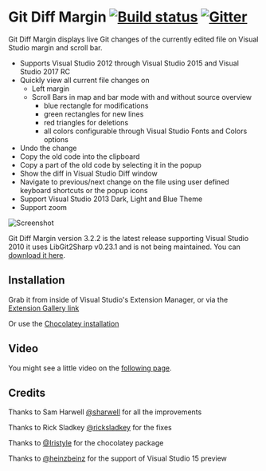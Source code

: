 # Git Diff Margin [![Build status](https://ci.appveyor.com/api/projects/status/n2j1hcqpdel0xj0c/branch/master?svg=true)](https://ci.appveyor.com/project/laurentkempe/gitdiffmargin/branch/master) [![Gitter](https://img.shields.io/gitter/room/inferred/freebuilder.svg?style=flat-square)](https://gitter.im/GitDiffMargin/Lobby)


Git Diff Margin displays live Git changes of the currently edited file on Visual Studio margin and scroll bar.

* Supports Visual Studio 2012 through Visual Studio 2015 and Visual Studio 2017 RC
* Quickly view all current file changes on
    * Left margin
    * Scroll Bars in map and bar mode with and without source overview
        * blue rectangle for modifications
        * green rectangles for new lines
        * red triangles for deletions
        * all colors configurable through Visual Studio Fonts and Colors options
* Undo the change
* Copy the old code into the clipboard
* Copy a part of the old code by selecting it in the popup
* Show the diff in Visual Studio Diff window
* Navigate to previous/next change on the file using user defined keyboard shortcuts or the popup icons
* Support Visual Studio 2013 Dark, Light and Blue Theme
* Support zoom

![Screenshot](http://i1.visualstudiogallery.msdn.s-msft.com/cf49cf30-2ca6-4ea0-b7cc-6a8e0dadc1a8/image/file/142621/1/gitdiffmargin-preview.png)

Git Diff Margin version 3.2.2 is the latest release supporting Visual Studio 2010 it uses LibGit2Sharp v0.23.1 and is not being maintained. You can [download it here](https://github.com/laurentkempe/GitDiffMargin/releases/tag/v3.2.2).

## Installation

Grab it from inside of Visual Studio's Extension Manager, or via the [Extension Gallery link](https://marketplace.visualstudio.com/items?itemName=LaurentKempe.GitDiffMargin)

Or use the [Chocolatey installation](https://chocolatey.org/packages/GitDiffMargin)

## Video

You might see a little video on the [following page](https://www.flickr.com/photos/laurentkempe/14879945429/).

## Credits

Thanks to Sam Harwell [@sharwell](https://github.com/sharwell) for all the improvements

Thanks to Rick Sladkey [@ricksladkey](https://github.com/ricksladkey) for the fixes

Thanks to [@Iristyle](https://github.com/Iristyle) for the chocolatey package
 
Thanks to [@heinzbeinz](https://github.com/heinzbeinz) for the support of Visual Studio 15 preview
